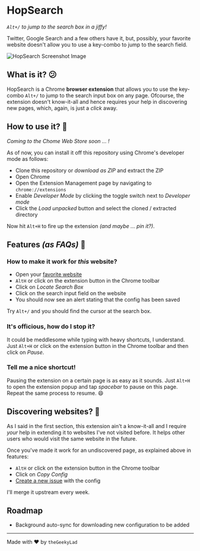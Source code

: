 # HopSearch

_`Alt+/` to jump to the search box in a jiffy!_

Twitter, Google Search and a few others have it, but, possibly, your favorite website doesn't allow you to use a key-combo to jump to the search field.

![HopSearch Screenshot Image](https://github.com/theGeekyLad/hopsearch-extension/blob/master/screenshot.png)

## What is it? :confused:

HopSearch is a Chrome **browser extension** that allows you to use the key-combo `Alt+/` to jump to the search input box on any page. Ofcourse, the extension doesn't know-it-all and hence requires your help in discovering new pages, which, again, is just a _click_ away.

## How to use it? :wrench:

_Coming to the Chome Web Store soon ... !_

<!-- If you're here, you're probably not going to install it via the Chrome Extensions store but, hey, that's the easiest way to go. -->

As of now, you can install it off this repository using Chrome's developer mode as follows:

<!-- Nonetheless, here's how you install it from this repository: -->

- Clone this repository or _download as ZIP_ and extract the ZIP
- Open Chrome
- Open the Extension Management page by navigating to `chrome://extensions`
- Enable _Developer Mode_ by clicking the toggle switch next to _Developer mode_
- Click the _Load unpacked_ button and select the cloned / extracted directory

Now hit `Alt+H` to fire up the extension _(and maybe ... pin it?)_.

## Features _(as FAQs)_ :gem:

### How to make it work for _this_ website? 

- Open your [favorite website](https://www.reddit.com/r/selfhosted/)
- `AltH` or click on the extension button in the Chrome toolbar
- Click on _Locate Search Box_
- Click on the search input field on the website
- You should now see an alert stating that the config has been saved

Try `Alt+/` and you should find the cursor at the search box.

### It's officious, how do I stop it?

It could be meddlesome while typing with heavy shortcuts, I understand. Just `Alt+H` or click on the extension button in the Chrome toolbar and then click on _Pause_.

### Tell me a nice shortcut!

Pausing the extension on a certain page is as easy as it sounds. Just `Alt+H` to open the extension popup and tap _spacebar_ to pause on this page. Repeat the same process to resume. :smile:

## Discovering websites? :pencil:

As I said in the first section, this extension ain't a know-it-all and I require _your_ help in extending it to websites I've not visited before. It helps other users who would visit the same website in the future.

Once you've made it work for an undiscovered page, as explained above in features:

- `AltH` or click on the extension button in the Chrome toolbar
- Click on _Copy Config_
- [Create a new issue](https://github.com/theGeekyLad/hopsearch-extension/issues/new) with the config

I'll merge it upstream every week.

## Roadmap

- Background auto-sync for downloading new configuration to be added

---

Made with :heart: by `theGeekyLad`

<!--
## To-Do

- Supported pages must have ext. icon active
-->
